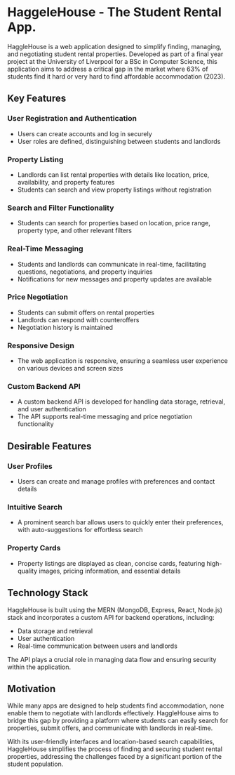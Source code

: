 # HaggeleHouse - The Student Rental App.

HaggleHouse is a web application designed to simplify finding, managing, and negotiating student rental properties. Developed as part of a final year project at the University of Liverpool for a BSc in Computer Science, this application aims to address a critical gap in the market where 63% of students find it hard or very hard to find affordable accommodation (2023).

## Key Features

### User Registration and Authentication
- Users can create accounts and log in securely
- User roles are defined, distinguishing between students and landlords

### Property Listing
- Landlords can list rental properties with details like location, price, availability, and property features
- Students can search and view property listings without registration

### Search and Filter Functionality
- Students can search for properties based on location, price range, property type, and other relevant filters

### Real-Time Messaging
- Students and landlords can communicate in real-time, facilitating questions, negotiations, and property inquiries
- Notifications for new messages and property updates are available

### Price Negotiation
- Students can submit offers on rental properties
- Landlords can respond with counteroffers
- Negotiation history is maintained

### Responsive Design
- The web application is responsive, ensuring a seamless user experience on various devices and screen sizes

### Custom Backend API
- A custom backend API is developed for handling data storage, retrieval, and user authentication
- The API supports real-time messaging and price negotiation functionality

## Desirable Features

### User Profiles
- Users can create and manage profiles with preferences and contact details

### Intuitive Search
- A prominent search bar allows users to quickly enter their preferences, with auto-suggestions for effortless search

### Property Cards
- Property listings are displayed as clean, concise cards, featuring high-quality images, pricing information, and essential details

## Technology Stack

HaggleHouse is built using the MERN (MongoDB, Express, React, Node.js) stack and incorporates a custom API for backend operations, including:

- Data storage and retrieval
- User authentication
- Real-time communication between users and landlords

The API plays a crucial role in managing data flow and ensuring security within the application.

## Motivation

While many apps are designed to help students find accommodation, none enable them to negotiate with landlords effectively. HaggleHouse aims to bridge this gap by providing a platform where students can easily search for properties, submit offers, and communicate with landlords in real-time.

With its user-friendly interfaces and location-based search capabilities, HaggleHouse simplifies the process of finding and securing student rental properties, addressing the challenges faced by a significant portion of the student population.

